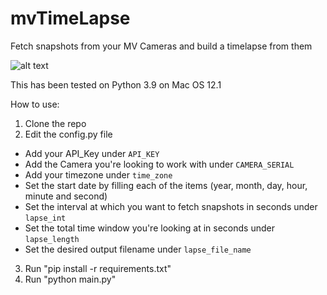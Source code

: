 # mvTimeLapse
Fetch snapshots from your MV Cameras and build a timelapse from them

![alt text](lapse/sample.gif)

This has been tested on Python 3.9 on Mac OS 12.1

How to use:
1. Clone the repo
2. Edit the config.py file
  * Add your API_Key under `API_KEY`
  * Add the Camera you're looking to work with under `CAMERA_SERIAL`
  * Add your timezone under `time_zone`
  * Set the start date by filling each of the items (year, month, day, hour, minute and second)
  * Set the interval at which you want to fetch snapshots in seconds under `lapse_int`
  * Set the total time window you're looking at in seconds under `lapse_length`
  * Set the desired output filename under `lapse_file_name`
3. Run "pip install -r requirements.txt"
4. Run "python main.py"
